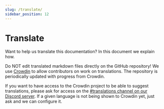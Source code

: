 ```yaml
---
slug: /translate/
sidebar_position: 12
---
```


# Translate

Want to help us translate this documentation? In this document we explain how.

Do NOT edit translated markdown files directly on the GitHub repository! We use
[Crowdin][crowdin] to allow contributors on work on translations. The repository
is periodically updated with progress from Crowdin.

If you want to have access to the Crowdin project to be able to suggest
translations, please ask for access on the [#translations channel on our Discord
server][discord]. If a given language is not being shown to Crowdin yet, just
ask and we can configure it.

<!-- prettier-ignore-start -->
[crowdin]: https://crowdin.com/project/taskfile
[discord]: https://discord.gg/6TY36E39UK
<!-- prettier-ignore-end -->
